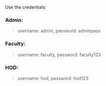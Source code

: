 Use the credentials:

### Admin: 
  > username: admin, password: adminpass

### Faculty: 
  > username: faculty, password: faculty123

### HOD: 
  > username: hod, password: hod123
